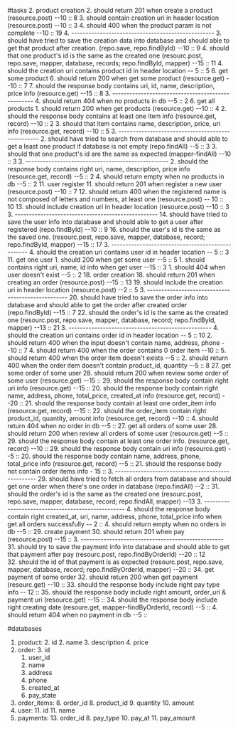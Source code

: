 #tasks
2. product creation
	2. should return 201 when create a product  (resource.post)  --10 :: 8
	3. should contain creation uri in header location (resource.post) --10 :: 3
	4. should 400 when the product param is not complete --10 :: 19
	4. --------------------------------------------------
	3. should have tried to save the creation data into database and should able to get that product after creation. (repo.save, repo.findById) --10 :: 9
	4. should that one product's id is the same as the created one (resourc.post, repo.save, mapper, database, records; repo.findById, mapper) --15 :: 11
	4. should the creation uri contains product id in header location -- 5 :: 5
6. get some product
	6. should return 200 when get some product (resource.get) --10 :: 7
	7. should the response body contains uri, id, name, description, price info (resource.get) --15 :: 8
	3. --------------------------------------------------
	4. should return 404 when no products in db --5 :: 2
6. get all products
	1. should return 200 when get products (resource.get) --10 :: 4
	2. should the response body contains at least  one item info (resource.get, record) --10 :: 2
	3. should that item contains name, description, price, uri info (resource.get, record) --10 :: 5
	3. --------------------------------------------------
	2. should have tried to search from database and should able to get a least one product if database is not empty (repo.findAll) --5 :: 3
	3. should that one product's id are the same as expected (mapper-findAll) --10 :: 3
	3. --------------------------------------------------
	2. should the response body contains right uri, name, description, price info (resource.get, record) --5 :: 2
	4. should return empty when no products in db --5 :: 2
11. user register
	11. should return 201 when register a new user (resource.post) --10 :: 7
	12. should return 400 when the registered name is not composed of letters and numbers, at least one (resource.post) -- 10 :: 10
	13. should include creation uri in header location (resource.post) --10 :: 3
	3. --------------------------------------------------
	14. should have tried to save the user info into database and should able to get a user after registered (repo.findById) --10 :: 9
	16. should the user's id is the same as the saved one. (resourc.post, repo.save, mapper, database, record; repo.findById, mapper) --15 :: 17
	3. -------------------------------------------------
	4. should the creation uri contains user id in header location -- 5 :: 3
11. get one user
    1. should 200 when get some user --5 :: 5
    1. should contains right uri, name, id info when get user --15 :: 3
    1. should 404 when user doesn't exist --5 :: 2
18. order creation
	18. should return 201 when creating an order (resource.post) --15 :: 13
	19. should include the creation uri in header location (resource.post) --2 :: 5
	3. --------------------------------------------------
	20. should have tried to save the order info into database and should able to get the order after created order (repo.findById) --15 :: 7
	22. should the order's id is the same as the created one (resourc.post, repo.save, mapper, database, record; repo.findById, mapper) --13 :: 21
	3. --------------------------------------------------
	4. should the creation uri contains order id in header location -- 5 :: 10
	2. should return 400 when the input doesn't contain name, address, phone --10 :: 7
	4. should return 400 when the order contains 0 order item --10 ::
	5. should return 400 when the order item doesn't exists --5 ::
	2. should return 400 when the order item doesn't contain product\_id, quantity --5 :: 8
27. get some order of some user
	28. should return 200 when review some order of some user (resource.get) --15 ::
	29. should the response body contain right uri info (resource.get) --15 ::
 	20. should the response body contain right name, address, phone, total\_price, created\_at info (resource.get, record) --20 ::
 	21. should the response body contain at least one order_item info (resource.get, record) --15 ::
 	22. should the order\_item contain right product_id, quantity, amount info (resource.get, record) --10 ::
	4. should return 404 when no order in db --5 ::
27. get all orders of some user
	28. should return 200 when review all orders of some user (resource.get) --5 ::
	29. should the response body contain at least one order info. (resource.get, record)  --10 ::
	29. should the response body contain uri info (resource.get) --5 :: 
 	20. should the response body contain name, address, phone, total\_price info (resource.get, record) --5 ::
 	21. should the response body not contain order items info - 15 ::
	3. --------------------------------------------------
	29. should have tried to fetch all orders from database and should get one order when there's one order in database (repo.findAll) --2 :: 
	31. should the order's id is the same as the created one (resourc.post, repo.save, mapper, database, record; repo.findAll, mapper) --13
	3. --------------------------------------------------
	4. should the response body contain right created\_at, uri, name, address, phone, total\_price info when get all orders successfully -- 2 ::
	4. should return empty when no orders in db --5 ::
29. create payment
	30. should return 201 when pay (resource.post) --15 ::
	3. --------------------------------------------------
	31. should try to save the payment info into database and should able to get that payment after pay (resourc.post, repo.findByOrderId) --20 :: 12  
	32. should the id of that payment is as expected (resourc.post, repo.save, mapper, database, record; repo.findByOrderId, mapper) --20 ::
34. get payment of some order
	32. should return 200 when get payment (resourc.get) --10 ::
	33. should the response body include right pay type info -- 12 ::
	35. should the response body include right amount, order_uri & payment uri (resource.get) --15 ::
	34. should the response body include right creating date (resoure.get, mapper-findByOrderId, record) --5 ::
	4. should return 404 when no payment in db --5 ::

#databases
1. product: 
	2. id
	2. name
	3. description
	4. price
2. order:
	3. 	id
	1. user_id
	3. name
	4. address
	5. phone
	7. created_at
	9. pay_state
7. order_items:
	8. order_id
	8. product_id
	9. quantity
	10. amount
10. user:
	11. id
	11. name
12. payments:
	13. order_id
	8. pay_type
	10. pay_at
	11. pay_amount


	



